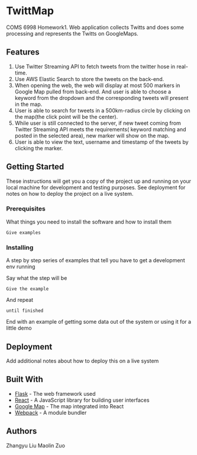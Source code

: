 # TwittMap

COMS 6998 Homework1. 
Web application collects Twitts and does some processing and represents the Twitts on GoogleMaps.


## Features
1. Use Twitter Streaming API to fetch tweets from the twitter hose in real-time.
2. Use AWS Elastic Search to store the tweets on the back-end.
3. When opening the web, the web will display at most 500 markers in Google Map pulled from back-end. And user is able to choose a keyword from the dropdown and the corresponding tweets will present in the map.
4. User is able to search for tweets in a 500km-radius circle by clicking on the map(the click point will be the center).
5. While user is still connected to the server, if new tweet coming from Twitter Streaming API meets the requirements( keyword matching and posted in the selected area), new marker will show on the map.
6. User is able to view the text, username and timestamp of the tweets by clicking the marker.

## Getting Started

These instructions will get you a copy of the project up and running on your local machine for development and testing purposes. See deployment for notes on how to deploy the project on a live system.

### Prerequisites

What things you need to install the software and how to install them

```
Give examples
```

### Installing

A step by step series of examples that tell you have to get a development env running

Say what the step will be

```
Give the example
```

And repeat

```
until finished
```

End with an example of getting some data out of the system or using it for a little demo




## Deployment

Add additional notes about how to deploy this on a live system

## Built With

* [Flask](http://flask.pocoo.org) - The web framework used
* [React](https://reactjs.org) - A JavaScript library for building user interfaces
* [Google Map](https://developers.google.com/maps/documentation/javascript/) - The map integrated into React
* [Webpack](https://webpack.github.io) - A module bundler



## Authors
Zhangyu Liu
Maolin Zuo


